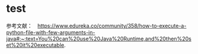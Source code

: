 # test
参考文献：　https://www.edureka.co/community/358/how-to-execute-a-python-file-with-few-arguments-in-java#:~:text=You%20can%20use%20Java%20Runtime,and%20then%20set%20it%20executable.
